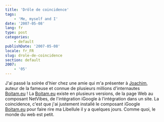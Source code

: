 ```yaml
---
title: 'Drôle de coincidence'
tags:
    - 'Me, myself and I'
date: '2007-05-08'
lang: fr
type: post
categories:
    - default
publishDate: '2007-05-08'
locale: fr_FR
slug: drole-de-coincidence
section: default
2007:
    - '05'
---
```


J'ai passé la soirée d'hier chez une amie qui m'a présenter à [Joachim](http://joachimesque.com/fr/), auteur de la fameuse et connue de plusieurs millions d'internautes [Boitam.eu](http://www.boitam.eu)&nbsp;! La [Boitam.eu](http://www.boitam.eu) existe en plusieurs versions, de la page Web au composant NetVibes, de l'intégration iGoogle à l'intégration dans un site. La coincidence, c'est que j'ai justement installé le composant iGoogle [Boitam.eu](http://www.boitam.eu) pour faire rire ma Libellule il y a quelques jours. Comme quoi, le monde du web est petit.